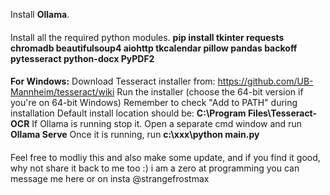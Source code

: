 Install **Ollama**.
####
Install all the required python modules.
**pip install tkinter requests chromadb beautifulsoup4 aiohttp tkcalendar pillow pandas backoff pytesseract python-docx PyPDF2**
####
**For Windows:**
Download Tesseract installer from: https://github.com/UB-Mannheim/tesseract/wiki
Run the installer (choose the 64-bit version if you're on 64-bit Windows)
Remember to check "Add to PATH" during installation
Default install location should be: **C:\Program Files\Tesseract-OCR**
If Ollama is running stop it.
Open a separate cmd window and run **Ollama Serve**
Once it is running, run **c:\xxx\python main.py** 
####
Feel free to modliy this and also make some update, and if you find it good, why not share it back to me too :) i am a zero at programming
you can message me here or on insta @strangefrostmax
